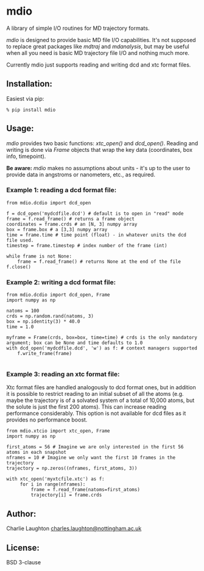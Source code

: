 # mdio

A library of simple I/O routines for MD trajectory formats.

*mdio* is designed to provide basic MD file I/O capabilities. It's not supposed
to replace great packages like *mdtraj* and *mdanalysis*, but may be useful
when all you need is basic MD trajectory file I/O and nothing much more.

Currently mdio just supports reading and writing dcd and xtc format files.

## Installation:

Easiest via pip:

```
% pip install mdio
```

## Usage:

*mdio* provides two basic functions: *xtc_open()* and *dcd_open()*. Reading and writing is done via *Frame* objects that
wrap the key data (coordinates, box info, timepoint). 

**Be aware:** *mdio* makes no assumptions about units - it's up to the user to
provide data in angstroms or nanometers, etc., as required.


### Example 1: reading a dcd format file:
```
from mdio.dcdio import dcd_open

f = dcd_open('mydcdfile.dcd') # default is to open in "read" mode
frame = f.read_frame() # returns a frame object
coordinates = frame.crds # an [N, 3] numpy array
box = frame.box # a [3,3] numpy array
time = frame.time # time point (float) - in whatever units the dcd file used.
timestep = frame.timestep # index number of the frame (int)

while frame is not None:
    frame = f.read_frame() # returns None at the end of the file
f.close()

```

### Example 2: writing a dcd format file:

```
from mdio.dcdio import dcd_open, Frame
import numpy as np

natoms = 100
crds = np.random.rand(natoms, 3)
box = np.identity(3) * 40.0
time = 1.0

myframe = Frame(crds, box=box, time=time) # crds is the only mandatory argument; box can be None and time defaults to 1.0
with dcd_open('mydcdfile.dcd', 'w') as f: # context managers supported
    f.write_frame(frame)
	
```

### Example 3: reading an xtc format file:

Xtc format files are handled analogously to dcd format ones, but in addition it is possible to restrict reading 
to an initial subset of all the atoms (e.g. maybe the trajectory is of a solvated system of a total of 10,000 atoms, but
the solute is just the first 200 atoms). This can increase reading performance considerably. This option is not available
for dcd files as it provides no performance boost.

```
from mdio.xtcio import xtc_open, Frame
import numpy as np

first_atoms = 56 # Imagine we are only interested in the first 56 atoms in each snapshot
nframes = 10 # Imagine we only want the first 10 frames in the trajectory
trajectory = np.zeros((nframes, first_atoms, 3))

with xtc_open('myxtcfile.xtc') as f:
     for i in range(nframes):
	     frame = f.read_frame(natoms=first_atoms)
		 trajectory[i] = frame.crds
```

## Author:

Charlie Laughton charles.laughton@nottingham.ac.uk

## License:

BSD 3-clause
